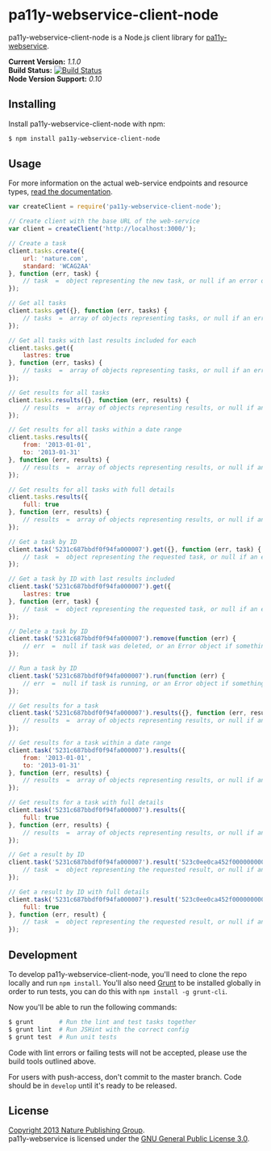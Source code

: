 
pa11y-webservice-client-node
============================

pa11y-webservice-client-node is a Node.js client library for [pa11y-webservice][pa11y-webservice].

**Current Version:** *1.1.0*  
**Build Status:** [![Build Status][travis-img]][travis]  
**Node Version Support:** *0.10*


Installing
----------

Install pa11y-webservice-client-node with npm:

```sh
$ npm install pa11y-webservice-client-node
```


Usage
-----

For more information on the actual web-service endpoints and resource types, [read the documentation][wiki-web-service].

```js
var createClient = require('pa11y-webservice-client-node');

// Create client with the base URL of the web-service
var client = createClient('http://localhost:3000/');

// Create a task
client.tasks.create({
    url: 'nature.com',
    standard: 'WCAG2AA'
}, function (err, task) {
    // task  =  object representing the new task, or null if an error occurred
});

// Get all tasks
client.tasks.get({}, function (err, tasks) {
    // tasks  =  array of objects representing tasks, or null if an error occurred
});

// Get all tasks with last results included for each
client.tasks.get({
    lastres: true
}, function (err, tasks) {
    // tasks  =  array of objects representing tasks, or null if an error occurred
});

// Get results for all tasks
client.tasks.results({}, function (err, results) {
    // results  =  array of objects representing results, or null if an error occurred
});

// Get results for all tasks within a date range
client.tasks.results({
    from: '2013-01-01',
    to: '2013-01-31'
}, function (err, results) {
    // results  =  array of objects representing results, or null if an error occurred
});

// Get results for all tasks with full details
client.tasks.results({
    full: true
}, function (err, results) {
    // results  =  array of objects representing results, or null if an error occurred
});

// Get a task by ID
client.task('5231c687bbdf0f94fa000007').get({}, function (err, task) {
    // task  =  object representing the requested task, or null if an error occurred
});

// Get a task by ID with last results included
client.task('5231c687bbdf0f94fa000007').get({
    lastres: true
}, function (err, task) {
    // task  =  object representing the requested task, or null if an error occurred
});

// Delete a task by ID
client.task('5231c687bbdf0f94fa000007').remove(function (err) {
    // err  =  null if task was deleted, or an Error object if something went wrong
});

// Run a task by ID
client.task('5231c687bbdf0f94fa000007').run(function (err) {
    // err  =  null if task is running, or an Error object if something went wrong
});

// Get results for a task
client.task('5231c687bbdf0f94fa000007').results({}, function (err, results) {
    // results  =  array of objects representing results, or null if an error occurred
});

// Get results for a task within a date range
client.task('5231c687bbdf0f94fa000007').results({
    from: '2013-01-01',
    to: '2013-01-31'
}, function (err, results) {
    // results  =  array of objects representing results, or null if an error occurred
});

// Get results for a task with full details
client.task('5231c687bbdf0f94fa000007').results({
    full: true
}, function (err, results) {
    // results  =  array of objects representing results, or null if an error occurred
});

// Get a result by ID
client.task('5231c687bbdf0f94fa000007').result('523c0ee0ca452f0000000009').get({}, function (err, result) {
    // task  =  object representing the requested result, or null if an error occurred
});

// Get a result by ID with full details
client.task('5231c687bbdf0f94fa000007').result('523c0ee0ca452f0000000009').get({
    full: true
}, function (err, result) {
    // task  =  object representing the requested result, or null if an error occurred
});
```


Development
-----------

To develop pa11y-webservice-client-node, you'll need to clone the repo locally and run `npm install`. You'll also need [Grunt][grunt] to be installed globally in order to run tests, you can do this with `npm install -g grunt-cli`.

Now you'll be able to run the following commands:

```sh
$ grunt       # Run the lint and test tasks together
$ grunt lint  # Run JSHint with the correct config
$ grunt test  # Run unit tests
```

Code with lint errors or failing tests will not be accepted, please use the build tools outlined above.

For users with push-access, don't commit to the master branch. Code should be in `develop` until it's ready to be released.


License
-------

[Copyright 2013 Nature Publishing Group](LICENSE.txt).  
pa11y-webservice is licensed under the [GNU General Public License 3.0][gpl].



[gpl]: http://www.gnu.org/licenses/gpl-3.0.html
[grunt]: http://gruntjs.com/
[pa11y-webservice]: https://github.com/nature/pa11y-webservice
[travis]: https://travis-ci.org/nature/pa11y-webservice-client-node
[travis-img]: https://travis-ci.org/nature/pa11y-webservice-client-node.png?branch=master
[wiki-web-service]: https://github.com/nature/pa11y-webservice/wiki/Web-Service-Endpoints
